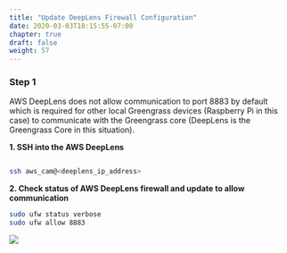 ```yaml
---
title: "Update DeepLens Firewall Configuration"
date: 2020-03-03T10:15:55-07:00
chapter: true
draft: false
weight: 57
---
```

### Step 1

AWS DeepLens does not allow communication to port 8883 by default which is required for other local Greengrass devices (Raspberry Pi in this case) to communicate with the Greengrass core (DeepLens is the Greengrass Core in this situation).  

**1. SSH into the AWS DeepLens**

```bash

ssh aws_cam@<deeplens_ip_address>

```

**2. Check status of AWS DeepLens firewall and update to allow communication**

```bash
sudo ufw status verbose
sudo ufw allow 8883
```
![](/images/400_advanced/410_build_a_custom_ml/416_connect_iot/416a_update_deeplens_firewall/416a_step1_ssh_ufw.png)

